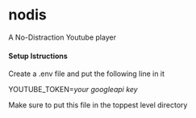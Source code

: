 # nodis
A No-Distraction Youtube player

#### Setup Istructions
Create a .env file and put the following line in it

YOUTUBE_TOKEN=*your googleapi key*

Make sure to put this file in the toppest level directory
